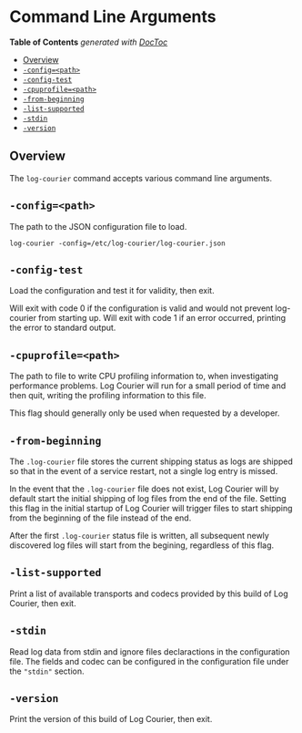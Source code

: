 # Command Line Arguments

<!-- START doctoc generated TOC please keep comment here to allow auto update -->
<!-- DON'T EDIT THIS SECTION, INSTEAD RE-RUN doctoc TO UPDATE -->
**Table of Contents**  *generated with [DocToc](http://doctoc.herokuapp.com/)*

- [Overview](#overview)
- [`-config=<path>`](#-config=path)
- [`-config-test`](#-config-test)
- [`-cpuprofile=<path>`](#-cpuprofile=path)
- [`-from-beginning`](#-from-beginning)
- [`-list-supported`](#-list-supported)
- [`-stdin`](#-stdin)
- [`-version`](#-version)

<!-- END doctoc generated TOC please keep comment here to allow auto update -->

## Overview

The `log-courier` command accepts various command line arguments.

## `-config=<path>`

The path to the JSON configuration file to load.

```
log-courier -config=/etc/log-courier/log-courier.json
```

## `-config-test`

Load the configuration and test it for validity, then exit.

Will exit with code 0 if the configuration is valid and would not prevent
log-courier from starting up. Will exit with code 1 if an error occurred,
printing the error to standard output.

## `-cpuprofile=<path>`

The path to file to write CPU profiling information to, when investigating
performance problems. Log Courier will run for a small period of time and then
quit, writing the profiling information to this file.

This flag should generally only be used when requested by a developer.

## `-from-beginning`

The `.log-courier` file stores the current shipping status as logs are shipped
so that in the event of a service restart, not a single log entry is missed.

In the event that the `.log-courier` file does not exist, Log Courier will by
default start the initial shipping of log files from the end of the file.
Setting this flag in the initial startup of Log Courier will trigger files to
start shipping from the beginning of the file instead of the end.

After the first `.log-courier` status file is written, all subsequent newly
discovered log files will start from the begining, regardless of this flag.

## `-list-supported`

Print a list of available transports and codecs provided by this build of Log
Courier, then exit.

## `-stdin`

Read log data from stdin and ignore files declaractions in the configuration
file. The fields and codec can be configured in the configuration file under
the `"stdin"` section.

## `-version`

Print the version of this build of Log Courier, then exit.
